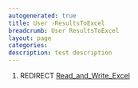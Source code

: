 ```yaml
---
autogenerated: true
title: User ›ResultsToExcel
breadcrumb: User ResultsToExcel
layout: page
categories: 
description: test description
---
```


1.  REDIRECT [Read\_and\_Write\_Excel](Read_and_Write_Excel )
